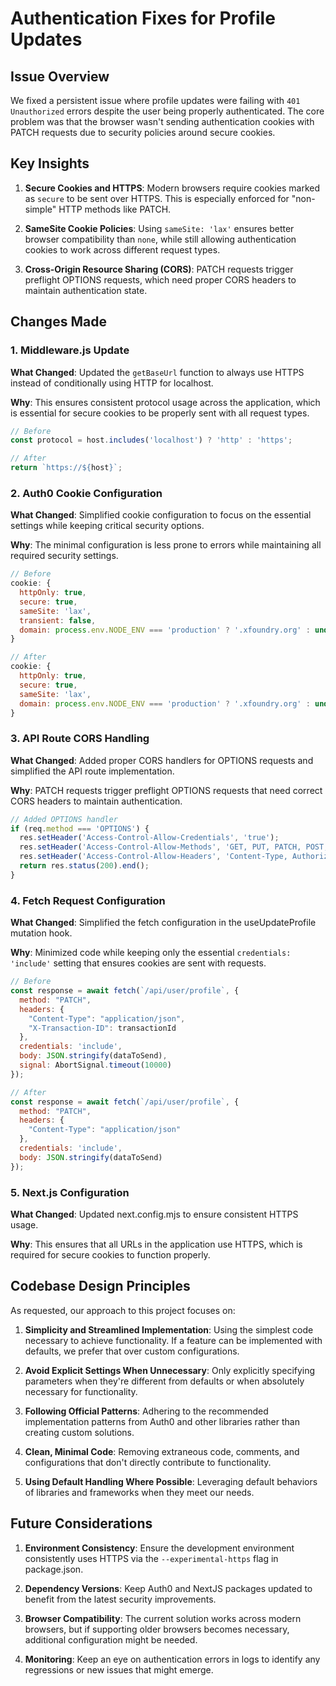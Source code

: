 # Authentication Fixes for Profile Updates

## Issue Overview

We fixed a persistent issue where profile updates were failing with `401 Unauthorized` errors despite the user being properly authenticated. The core problem was that the browser wasn't sending authentication cookies with PATCH requests due to security policies around secure cookies.

## Key Insights

1. **Secure Cookies and HTTPS**: Modern browsers require cookies marked as `secure` to be sent over HTTPS. This is especially enforced for "non-simple" HTTP methods like PATCH.

2. **SameSite Cookie Policies**: Using `sameSite: 'lax'` ensures better browser compatibility than `none`, while still allowing authentication cookies to work across different request types.

3. **Cross-Origin Resource Sharing (CORS)**: PATCH requests trigger preflight OPTIONS requests, which need proper CORS headers to maintain authentication state.

## Changes Made

### 1. Middleware.js Update

**What Changed**: Updated the `getBaseUrl` function to always use HTTPS instead of conditionally using HTTP for localhost.

**Why**: This ensures consistent protocol usage across the application, which is essential for secure cookies to be properly sent with all request types.

```javascript
// Before
const protocol = host.includes('localhost') ? 'http' : 'https';

// After
return `https://${host}`;
```

### 2. Auth0 Cookie Configuration

**What Changed**: Simplified cookie configuration to focus on the essential settings while keeping critical security options.

**Why**: The minimal configuration is less prone to errors while maintaining all required security settings.

```javascript
// Before
cookie: {
  httpOnly: true,
  secure: true,
  sameSite: 'lax',
  transient: false,
  domain: process.env.NODE_ENV === 'production' ? '.xfoundry.org' : undefined
}

// After
cookie: {
  httpOnly: true,
  secure: true,
  sameSite: 'lax',
  domain: process.env.NODE_ENV === 'production' ? '.xfoundry.org' : undefined
}
```

### 3. API Route CORS Handling

**What Changed**: Added proper CORS handlers for OPTIONS requests and simplified the API route implementation.

**Why**: PATCH requests trigger preflight OPTIONS requests that need correct CORS headers to maintain authentication.

```javascript
// Added OPTIONS handler
if (req.method === 'OPTIONS') {
  res.setHeader('Access-Control-Allow-Credentials', 'true');
  res.setHeader('Access-Control-Allow-Methods', 'GET, PUT, PATCH, POST, DELETE, OPTIONS');
  res.setHeader('Access-Control-Allow-Headers', 'Content-Type, Authorization');
  return res.status(200).end();
}
```

### 4. Fetch Request Configuration

**What Changed**: Simplified the fetch configuration in the useUpdateProfile mutation hook.

**Why**: Minimized code while keeping only the essential `credentials: 'include'` setting that ensures cookies are sent with requests.

```javascript
// Before
const response = await fetch(`/api/user/profile`, {
  method: "PATCH",
  headers: {
    "Content-Type": "application/json",
    "X-Transaction-ID": transactionId
  },
  credentials: 'include',
  body: JSON.stringify(dataToSend),
  signal: AbortSignal.timeout(10000)
});

// After
const response = await fetch(`/api/user/profile`, {
  method: "PATCH",
  headers: {
    "Content-Type": "application/json"
  },
  credentials: 'include',
  body: JSON.stringify(dataToSend)
});
```

### 5. Next.js Configuration

**What Changed**: Updated next.config.mjs to ensure consistent HTTPS usage.

**Why**: This ensures that all URLs in the application use HTTPS, which is required for secure cookies to function properly.

## Codebase Design Principles

As requested, our approach to this project focuses on:

1. **Simplicity and Streamlined Implementation**: Using the simplest code necessary to achieve functionality. If a feature can be implemented with defaults, we prefer that over custom configurations.

2. **Avoid Explicit Settings When Unnecessary**: Only explicitly specifying parameters when they're different from defaults or when absolutely necessary for functionality.

3. **Following Official Patterns**: Adhering to the recommended implementation patterns from Auth0 and other libraries rather than creating custom solutions.

4. **Clean, Minimal Code**: Removing extraneous code, comments, and configurations that don't directly contribute to functionality.

5. **Using Default Handling Where Possible**: Leveraging default behaviors of libraries and frameworks when they meet our needs.

## Future Considerations

1. **Environment Consistency**: Ensure the development environment consistently uses HTTPS via the `--experimental-https` flag in package.json.

2. **Dependency Versions**: Keep Auth0 and NextJS packages updated to benefit from the latest security improvements.

3. **Browser Compatibility**: The current solution works across modern browsers, but if supporting older browsers becomes necessary, additional configuration might be needed.

4. **Monitoring**: Keep an eye on authentication errors in logs to identify any regressions or new issues that might emerge.